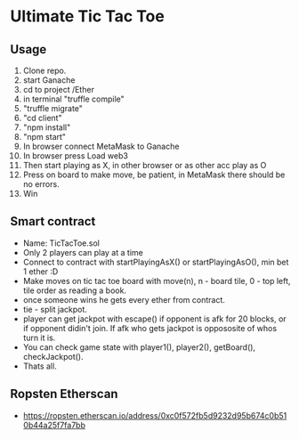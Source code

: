 # Ultimate Tic Tac Toe
## Usage
1. Clone repo.
2. start Ganache
3. cd to project /Ether
4. in terminal "truffle compile"
5. "truffle migrate"
6. "cd client"
7. "npm install"
8. "npm start"
9. In browser connect MetaMask to Ganache
10. In browser press Load web3
11. Then start playing as X, in other browser or as other acc play as O
12. Press on board to make move, be patient, in MetaMask there should be no errors.
13. Win
## Smart contract
- Name: TicTacToe.sol
- Only 2 players can play at a time
- Connect to contract with startPlayingAsX() or startPlayingAsO(), min bet 1 ether :D
- Make moves on tic tac toe board with move(n), n - board tile, 0 - top left, tile order as reading a book.
- once someone wins he gets every ether from contract.
- tie - split jackpot.
- player can get jackpot with escape() if opponent is afk for 20 blocks, or if opponent didin't join. If afk who gets jackpot is oppososite of whos turn it is.
- You can check game state with player1(), player2(), getBoard(), checkJackpot().
- Thats all.
## Ropsten Etherscan
- https://ropsten.etherscan.io/address/0xc0f572fb5d9232d95b674c0b510b44a25f7fa7bb
